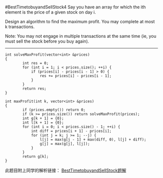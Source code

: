 #BestTimetobuyandSellStock4
Say you have an array for which the ith element is the price of a given stock on day i.

Design an algorithm to find the maximum profit. You may complete at most k transactions.

Note:
You may not engage in multiple transactions at the same time (ie, you must sell the stock before you buy again).


---



```
int solveMaxProfit(vector<int> &prices)
{
        int res = 0;
        for (int i = 1; i < prices.size(); ++i) {
            if (prices[i] - prices[i - 1] > 0) {
                res += prices[i] - prices[i - 1];
            }
        }
        return res;
}

int maxProfit(int k, vector<int> &prices)
{
        if (prices.empty()) return 0;
        if (k >= prices.size()) return solveMaxProfit(prices);
        int g[k + 1] = {0};
        int l[k + 1] = {0};
        for (int i = 0; i < prices.size() - 1; ++i) {
            int diff = prices[i + 1] - prices[i];
            for (int j = k; j >= 1; --j) {
                l[j] = max(g[j - 1] + max(diff, 0), l[j] + diff);
                g[j] = max(g[j], l[j]);
            }
        }
        return g[k];
}
```

此题目附上同学的解析链接：
[BestTimetobuyandSellStock题解](http://liangjiabin.com/blog/2015/04/leetcode-best-time-to-buy-and-sell-stock.html)
